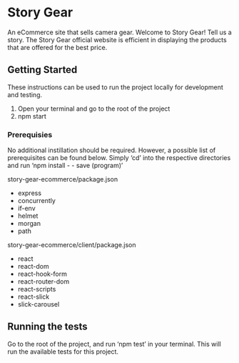# Story Gear
An eCommerce site that sells camera gear. Welcome to Story Gear! Tell us a story. The Story Gear official website is efficient in displaying the products that are offered for the best price.

## Getting Started
These instructions can be used to run the project locally for development and testing. 
1. Open your terminal and go to the root of the project
2. npm start

### Prerequisies
No additional instillation should be required. However, a possible list of prerequisites can be found below. Simply ‘cd’ into the respective directories and run ‘npm install - - save (program)’

story-gear-ecommerce/package.json
- express
- concurrently 
- if-env
- helmet 
- morgan
- path

story-gear-ecommerce/client/package.json
- react
- react-dom
- react-hook-form
- react-router-dom
- react-scripts
- react-slick
- slick-carousel

## Running the tests
Go to the root of the project, and run ‘npm test’ in your terminal. This will run the available tests for this project. 

